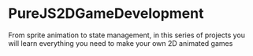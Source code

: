 # PureJS2DGameDevelopment
From sprite animation to state management, in this series of projects you will learn everything you need to make your own 2D animated games
